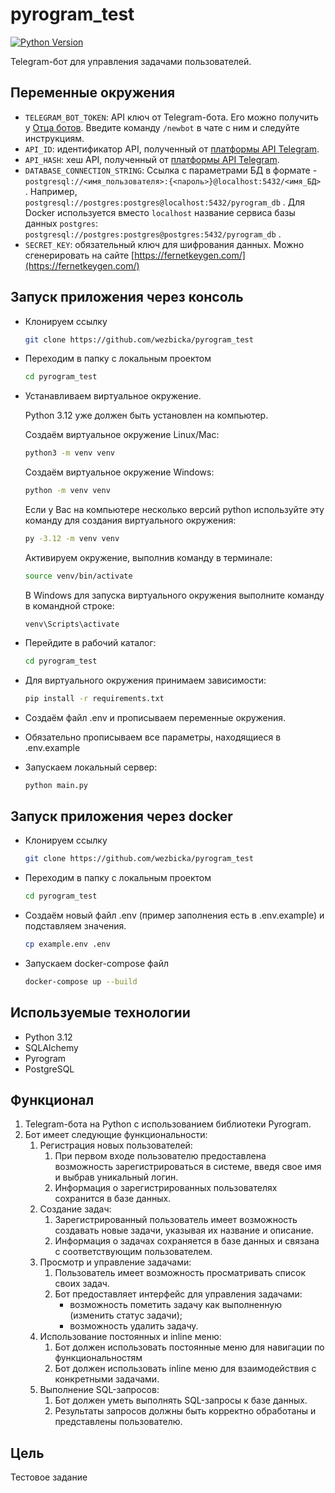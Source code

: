 # pyrogram_test

[![Python Version](https://img.shields.io/badge/Python-3.12-blue.svg?logo=python)](https://www.python.org/downloads/release/python-3210/)

Telegram-бот для управления задачами пользователей.

## Переменные окружения

- `TELEGRAM_BOT_TOKEN`: API ключ от Telegram-бота. Его можно получить у [Отца ботов](https://telegram.me/botfather). Введите команду `/newbot` в чате с ним и следуйте инструкциям.
- `API_ID`: идентификатор API, полученный от [платформы API Telegram](https://my.telegram.org/apps).
- `API_HASH`: хеш API, полученный от [платформы API Telegram](https://my.telegram.org/apps).
- `DATABASE_CONNECTION_STRING`: Ссылка с параметрами БД в формате - `postgresql://<имя_пользователя>:{<пароль>}@localhost:5432/<имя_БД>` . Например, `postgresql://postgres:postgres@localhost:5432/pyrogram_db` .
Для Docker используется вместо `localhost` название сервиса базы данных `postgres`:
`postgresql://postgres:postgres@postgres:5432/pyrogram_db` .
- `SECRET_KEY`: обязательный ключ для шифрования данных. Можно сгенерировать на сайте [https://fernetkeygen.com/](https://fernetkeygen.com/)

## Запуск приложения через консоль

- Клонируем ссылку

  ```bash
  git clone https://github.com/wezbicka/pyrogram_test
  ```
- Переходим в папку с локальным проектом

  ```bash
  cd pyrogram_test
  ```
- Устанавливаем виртуальное окружение.
  
  Python 3.12 уже должен быть установлен на компьютер.

  Создаём виртуальное окружение Linux/Mac:
  ```bash
  python3 -m venv venv
  ```
  Создаём виртуальное окружение Windows:
    ```bash
  python -m venv venv
  ```

  Если у Вас на компьютере несколько версий python используйте эту команду для создания виртуального окружения:
  ```bash
  py -3.12 -m venv venv
  ```
  Активируем окружение, выполнив команду в терминале:
  ```bash
  source venv/bin/activate
  ```
  В Windows для запуска виртуального окружения выполните команду в командной строке:
  ```shell
  venv\Scripts\activate
  ```
- Перейдите в рабочий каталог:
  ```bash
  cd pyrogram_test
  ```
- Для виртуального окружения принимаем зависимости:
  ```bash
  pip install -r requirements.txt
  ```
- Создаём файл .env и прописываем переменные окружения.
- Обязательно прописываем все параметры, находящиеся в .env.example

- Запускаем локальный сервер:
  ```bash
  python main.py
  ```

## Запуск приложения через docker

- Клонируем ссылку

  ```bash
  git clone https://github.com/wezbicka/pyrogram_test
  ```

- Переходим в папку с локальным проектом

  ```bash
  cd pyrogram_test
  ```

- Создаём новый файл .env (пример заполнения есть в .env.example) и подставляем значения.

  ```bash
  cp example.env .env
  ```
- Запускаем docker-compose файл

  ```bash
  docker-compose up --build
  ```

## Используемые технологии
- Python 3.12
- SQLAlchemy
- Pyrogram
- PostgreSQL

## Функционал

1. Telegram-бота на Python с использованием библиотеки Pyrogram.
2. Бот имеет следующие функциональности:
    1. Регистрация новых пользователей:
        1. При первом входе пользователю предоставлена возможность зарегистрироваться в системе, введя свое имя и выбрав уникальный логин.
        2. Информация о зарегистрированных пользователях сохранится в базе данных.
    2. Создание задач:
        1. Зарегистрированный пользователь имеет возможность создавать новые задачи, указывая их название и описание.
        2. Информация о задачах сохраняется в базе данных и связана с соответствующим пользователем.
    3. Просмотр и управление задачами:
        1. Пользователь имеет возможность просматривать список своих задач.
        2. Бот предоставляет интерфейс для управления задачами:
            - возможность пометить задачу как выполненную (изменить статус задачи);
            - возможность удалить задачу.
    4. Использование постоянных и inline меню:
        1. Бот должен использовать постоянные меню для навигации по функциональностям
        2. Бот должен использовать inline меню для взаимодействия с конкретными задачами.
    5. Выполнение SQL-запросов:
        1. Бот должен уметь выполнять SQL-запросы к базе данных.
        2. Результаты запросов должны быть корректно обработаны и представлены пользователю.

## Цель

Тестовое задание
